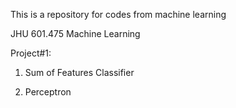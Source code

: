 This is a repository for codes from machine learning

JHU 601.475 Machine Learning

Project#1:

1. Sum of Features Classifier

2. Perceptron